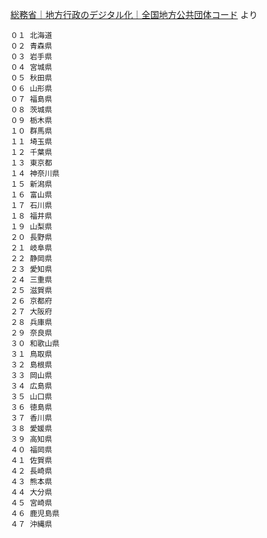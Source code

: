 [総務省｜地方行政のデジタル化｜全国地方公共団体コード](https://www.soumu.go.jp/denshijiti/code.html) より

```
０１ 北海道  
０２ 青森県  
０３ 岩手県  
０４ 宮城県  
０５ 秋田県  
０６ 山形県  
０７ 福島県  
０８ 茨城県  
０９ 栃木県  
１０ 群馬県  
１１ 埼玉県  
１２ 千葉県  
１３ 東京都  
１４ 神奈川県  
１５ 新潟県  
１６ 富山県  
１７ 石川県  
１８ 福井県  
１９ 山梨県  
２０ 長野県  
２１ 岐阜県  
２２ 静岡県  
２３ 愛知県  
２４ 三重県  
２５ 滋賀県  
２６ 京都府  
２７ 大阪府  
２８ 兵庫県  
２９ 奈良県  
３０ 和歌山県  
３１ 鳥取県  
３２ 島根県  
３３ 岡山県  
３４ 広島県  
３５ 山口県  
３６ 徳島県  
３７ 香川県  
３８ 愛媛県  
３９ 高知県  
４０ 福岡県  
４１ 佐賀県  
４２ 長崎県  
４３ 熊本県  
４４ 大分県  
４５ 宮崎県  
４６ 鹿児島県  
４７ 沖縄県
```